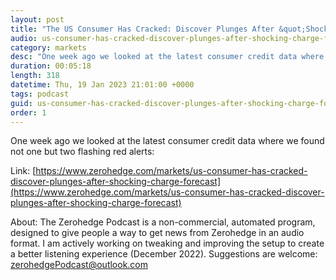 ```yaml
---
layout: post
title: "The US Consumer Has Cracked: Discover Plunges After &quot;Shocking&quot; Charge-Off Forecast"
audio: us-consumer-has-cracked-discover-plunges-after-shocking-charge-forecast-1
category: markets
desc: "One week ago we looked at the latest consumer credit data where we found not one but two flashing red alerts:"
duration: 00:05:18
length: 318
datetime: Thu, 19 Jan 2023 21:01:00 +0000
tags: podcast
guid: us-consumer-has-cracked-discover-plunges-after-shocking-charge-forecast-0
order: 1
---
```

One week ago we looked at the latest consumer credit data where we found not one but two flashing red alerts:

Link: [https://www.zerohedge.com/markets/us-consumer-has-cracked-discover-plunges-after-shocking-charge-forecast](https://www.zerohedge.com/markets/us-consumer-has-cracked-discover-plunges-after-shocking-charge-forecast)

About: The Zerohedge Podcast is a non-commercial, automated program, designed to give people a way to get news from Zerohedge in an audio format.  I am actively working on tweaking and improving the setup to create a better listening experience (December 2022).  Suggestions are welcome: [zerohedgePodcast@outlook.com](mailto:zerohedgePodcast@outlook.com)